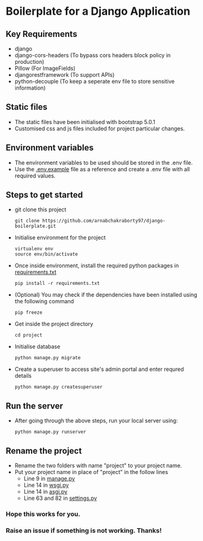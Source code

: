 # Boilerplate for a Django Application

## Key Requirements

- django
- django-cors-headers (To bypass cors headers block policy in production)
- Pillow (For ImageFields)
- djangorestframework (To support APIs)
- python-decouple (To keep a seperate env file to store sensitive information)


## Static files

- The static files have been initialised with bootstrap 5.0.1
- Customised css and js files included for project particular changes.


## Environment variables

- The environment variables to be used should be stored in the .env file.
- Use the [.env.example](./.env.example) file as a reference and create a .env file with all required values.


## Steps to get started

- git clone this project
    ```
    git clone https://github.com/arnabchakraborty97/django-boilerplate.git
    ```
- Initialise environment for the project 
     ```
    virtualenv env
    source env/bin/activate
    ```
- Once inside environment, install the required python packages in [requirements.txt](./requirements.txt)
    ```
    pip install -r requirements.txt
    ```
- (Optional) You may check if the dependencies have been installed using the following command
    ```
    pip freeze
    ```
- Get inside the project directory
    ```
    cd project
    ```
- Initialise database
    ```
    python manage.py migrate
    ```
- Create a superuser to access site's admin portal and enter requred details
    ```
    python manage.py createsuperuser
    ```


## Run the server

- After going through the above steps, run your local server using:
    ```
    python manage.py runserver
    ```

## Rename the project

- Rename the two folders with name "project" to your project name.
- Put your project name in place of "project" in the follow lines
    - Line 9 in [manage.py](./project/manage.py)
    - Line 14 in [wsgi.py](./project/project/wsgi.py)
    - Line 14 in [asgi.py](./project/project/asgi.py)
    - Line 63 and 82 in [settings.py](./project/project/settings.py)


### Hope this works for you.
### Raise an issue if something is not working. Thanks!